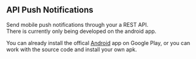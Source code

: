 ## API Push Notifications
Send mobile push notifications through your a REST API.<br>
There is currently only being developed on the android app.<br>


You can already install the offical [Android](https://play.google.com/store/apps/details?id=com.viktorholk.apipushnotifications) app on Google Play, or you can work with the source code and install your own apk.
